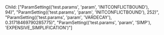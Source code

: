 Child: ["ParamSetting(('test.params', 'param', 'INITCONFLICTBOUND'), 94)", "ParamSetting(('test.params', 'param', 'INITCONFLICTBOUND'), 252)", "ParamSetting(('test.params', 'param', 'VARDECAY'), 0.31718469790285775)", "ParamSetting(('test.params', 'param', 'SIMP'), 'EXPENSIVE_SIMPLIFICATION')"]